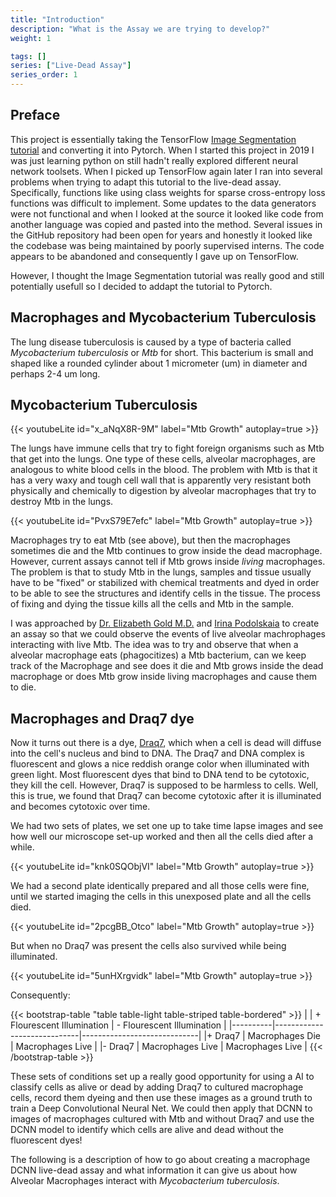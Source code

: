 ```yaml
---
title: "Introduction"
description: "What is the Assay we are trying to develop?"
weight: 1

tags: []
series: ["Live-Dead Assay"]
series_order: 1
---
```


## Preface

This project is essentially taking the TensorFlow [Image Segmentation tutorial](https://www.tensorflow.org/tutorials/images/segmentation) and converting it into Pytorch. When I started this project in 2019 I was just learning python on still hadn't really explored different neural network toolsets.  When I picked up TensorFlow again later I ran into several problems when trying to adapt this tutorial to the live-dead assay.  Specifically, functions like using class weights for sparse cross-entropy loss functions was difficult to implement.  Some updates to the data generators were not functional and when I looked at the source it looked like code from another language was copied and pasted into the method.  Several issues in the GitHub repository had been open for years and honestly it looked like the codebase was being maintained by poorly supervised interns.    The code appears to be abandoned and consequently I gave up on TensorFlow.  

However, I thought the Image Segmentation tutorial was really good and still potentially usefull so I decided to addapt the tutorial to Pytorch. 

## Macrophages and Mycobacterium Tuberculosis

The lung disease tuberculosis is caused by a type of bacteria called *Mycobacterium tuberculosis* or *Mtb* for short. This bacterium is small and shaped like a rounded cylinder about 1 micrometer (um) in diameter and perhaps 2-4 um long. 

## Mycobacterium Tuberculosis 

{{< youtubeLite id="x_aNqX8R-9M" label="Mtb Growth" autoplay=true >}}

The lungs have immune cells that try to fight foreign organisms such as Mtb that get into the lungs.  One type of these cells, alveolar macrophages, are analogous to white blood cells in the blood.  The problem with Mtb is that it has a very waxy and tough cell wall that is apparently very resistant both physically and chemically to digestion by alveolar macrophages that try to destroy Mtb in the lungs.  

{{< youtubeLite id="PvxS79E7efc" label="Mtb Growth" autoplay=true >}}

Macrophages try to eat Mtb (see above), but then the macrophages sometimes die and the Mtb continues to grow inside the dead macrophage.  However, current assays cannot tell if Mtb grows inside *living* macrophages.  The problem is that to study Mtb in the lungs, samples and tissue usually have to be "fixed" or stabilized with chemical treatments and dyed in order to be able to see the structures and identify cells in the tissue.  The process of fixing and dying the tissue kills all the cells and Mtb in the sample.   

I was approached by [Dr. Elizabeth Gold M.D.](https://www.seattlechildrens.org/research/centers-programs/global-infectious-disease-research/research-areas-and-labs/aderem-lab/lab-team/)  and [Irina Podolskaia](https://www.seattlechildrens.org/research/centers-programs/global-infectious-disease-research/research-areas-and-labs/aderem-lab/lab-team/) to create an assay so that we could observe the events of live alveolar machrophages interacting with live Mtb.  The idea was to try and observe that when a alveolar macrophage eats (phagocitizes) a Mtb bacterium, can we keep track of the Macrophage and see does it die and Mtb grows inside the dead macrophage or does Mtb grow inside living macrophages and cause them to die.  

## Macrophages and Draq7 dye

Now it turns out there is a dye, [Draq7](https://en.wikipedia.org/wiki/Fluorophore),  which when a cell is dead will diffuse into the cell's nucleus and bind to DNA.  The Draq7 and DNA complex is fluorescent and glows a nice reddish orange color when illuminated with green light.  Most fluorescent dyes that bind to DNA tend to be cytotoxic, they kill the cell.  However, Draq7 is supposed to be harmless to cells.  Well, this is true, we found that Draq7 can become cytotoxic after it is illuminated and becomes cytotoxic over time.  

We had two sets of plates, we set one up to take time lapse images and see how well our microscope set-up worked and then all the cells died after a while.  

{{< youtubeLite id="knk0SQObjVI" label="Mtb Growth" autoplay=true >}}


We had a second plate identically prepared and all those cells were fine, until we started imaging the cells in this unexposed plate and all the cells died.    

{{< youtubeLite id="2pcgBB_Otco" label="Mtb Growth" autoplay=true >}}

But when no Draq7 was present the cells also survived while being illuminated.  

{{< youtubeLite id="5unHXrgvidk" label="Mtb Growth" autoplay=true >}}

Consequently:

{{< bootstrap-table "table table-light table-striped table-bordered" >}}
|          | + Flourescent Illumination  | - Flourescent Illumination  |
|----------|-----------------------------|-----------------------------|
|+ Draq7   |      Macrophages Die        |       Macrophages Live      |
|- Draq7   |      Macrophages Live       |       Macrophages Live      |
{{< /bootstrap-table >}}


These sets of conditions set up a really good opportunity for using a AI to classify cells as alive or dead by adding Draq7 to cultured macrophage cells, record them dyeing and then use these images as a ground truth to train a Deep Convolutional Neural Net.  We could then apply that DCNN to images of macrophages cultured with Mtb and without Draq7 and use the DCNN model to identify which cells are alive and dead without the fluorescent dyes!

The following is a description of how to go about creating a macrophage DCNN live-dead assay and what information it can give us about how Alveolar Macrophages interact with *Mycobacterium tuberculosis*.  
